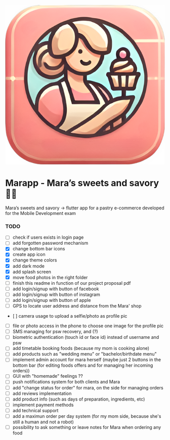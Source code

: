 ![Marapp](icon.png)

# Marapp - Mara’s sweets and savory 🍰🥨
Mara’s sweets and savory -> flutter app for a pastry e-commerce developed for the Mobile Development exam

### TODO
- [ ] check if users exists in login page
- [ ] add forgotten password mechanism
- [x] change bottom bar icons
- [x] create app icon 
- [x] change theme colors
- [x] add dark mode
- [x] add splash screen
- [x] move food photos in the right folder
- [ ] finish this readme in function of our project proposal pdf
- [ ] add login/signup with button of facebook
- [ ] add login/signup with button of instagram 
- [ ] add login/signup with button of apple
- [ ] GPS to locate user address and distance from the Mara' shop
- [ ] camera usage to upload a selfie/photo as profile pic
- [ ] file or photo access in the phone to choose one image for the profile pic
- [ ] SMS managing for psw recovery, and (?)
- [ ] biometric authentication (touch id or face id) instead of username and psw
- [ ] add timetable booking foods (because my mom is cooking alone)
- [ ] add products such as "wedding menu" or "bachelor/birthdate menu"
- [ ] implement admin account for mara herself (maybe just 2 buttons in the bottom bar (for editing foods offers and for managing her incoming orders))
- [ ] GUI with "homemade" feelings ??
- [ ] push notifications system for both clients and Mara
- [ ] add "change status for order" for mara, on the side for managing orders
- [ ] add reviews implementation
- [ ] add product info (such as days of preparation, ingredients, etc)
- [ ] implement payment methods
- [ ] add technical support
- [ ] add a maximun order per day system (for my mom side, because she's still a human and not a robot)
- [ ] possibility to ask something or leave notes for Mara when ordering any food